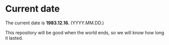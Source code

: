 # Current date

The current date is **1983.12.16.** (YYYY.MM.DD.)

This repository will be good when the world ends, so we will know how long it lasted.